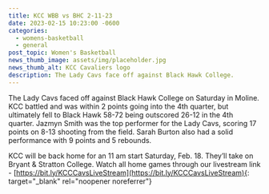 ```yaml
---
title: KCC WBB vs BHC 2-11-23
date: 2023-02-15 10:23:00 -0600
categories:
  - womens-basketball
  - general
post_topic: Women's Basketball
news_thumb_image: assets/img/placeholder.jpg
news_thumb_alt: KCC Cavaliers logo
description: The Lady Cavs face off against Black Hawk College.
---
```

The Lady Cavs faced off against Black Hawk College on Saturday in Moline. KCC battled and was within 2 points going into the 4th quarter, but ultimately fell to Black Hawk 58-72 being outscored 26-12 in the 4th quarter. Jazmyn Smith was the top performer for the Lady Cavs, scoring 17 points on 8-13 shooting from the field. Sarah Burton also had a solid performance with 9 points and 5 rebounds.

KCC will be back home for an 11 am start Saturday, Feb. 18. They’ll take on Bryant & Stratton College. Watch all home games through our livestream link - [https://bit.ly/KCCCavsLiveStream](https://bit.ly/KCCCavsLiveStream){: target="_blank" rel="noopener noreferrer"}
